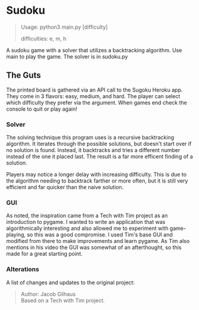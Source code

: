 # Sudoku

>Usage: python3 main.py [difficulty]   
>
>difficulties: e, m, h

A sudoku game with a solver that utilizes a backtracking algorithm. Use main to play the game. The solver is in sudoku.py

## The Guts

The printed board is gathered via an API call to the Sugoku Heroku app. They come in 3 flavors: easy, medium, and hard. The player can select which difficulty they prefer via the argument. When games end check the console to quit or play again!

### Solver

The solving technique this program uses is a recursive backtracking algorithm. It iterates through the possible solutions, but doesn't start over if no solution is found. Instead, it backtracks and tries a different number instead of the one it placed last. The result is a far more efficent finding of a solution. 

Players may notice a longer delay with increasing difficulty. This is due to the algorithm needing to backtrack farther or more often, but it is still very efficient and far quicker than the naive solution.

### GUI

As noted, the inspiration came from a Tech with Tim project as an introduction to pygame. I wanted to write
an application that was algorithmically interesting and also allowed me to experiment with game-playing, so this was a good compromise. I used Tim's base GUI and modified from there to make improvements and learn pygame. As Tim also mentions in his video the GUI was somewhat of an afterthought, so this made for a great starting point.

### Alterations

A list of changes and updates to the original project:

>Author: Jacob Gilhaus  
>Based on a Tech with Tim project.
